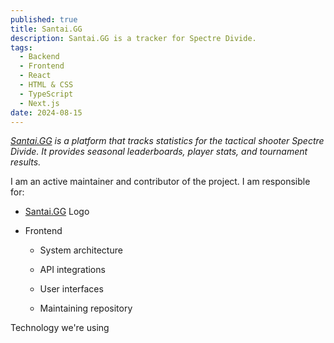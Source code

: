 ```yaml
---
published: true
title: Santai.GG
description: Santai.GG is a tracker for Spectre Divide.
tags:
  - Backend
  - Frontend
  - React
  - HTML & CSS
  - TypeScript
  - Next.js
date: 2024-08-15
---
```

[_Santai.GG_](http://Santai.GG) _is a platform that tracks statistics for the tactical shooter Spectre Divide. It provides seasonal leaderboards, player stats, and tournament results._

I am an active maintainer and contributor of the project. I am responsible for:

*   [Santai.GG](http://Santai.GG) Logo
    
*   Frontend
    
    *   System architecture
        
    *   API integrations
        
    *   User interfaces
        
    *   Maintaining repository
        

Technology we're using
